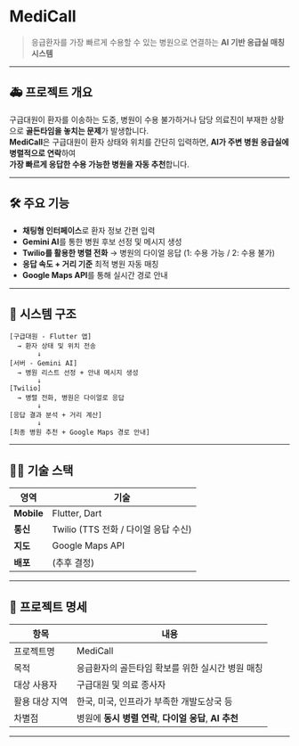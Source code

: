 # MediCall

> 응급환자를 가장 빠르게 수용할 수 있는 병원으로 연결하는 **AI 기반 응급실 매칭 시스템**

---

## 🚑 프로젝트 개요

구급대원이 환자를 이송하는 도중, 병원이 수용 불가하거나 담당 의료진이 부재한 상황으로 **골든타임을 놓치는 문제**가 발생합니다.  
**MediCall**은 구급대원이 환자 상태와 위치를 간단히 입력하면, **AI가 주변 병원 응급실에 병렬적으로 연락**하여  
**가장 빠르게 응답한 수용 가능한 병원을 자동 추천**합니다.

---

## 🛠 주요 기능

- **채팅형 인터페이스**로 환자 정보 간편 입력
- **Gemini AI**를 통한 병원 후보 선정 및 메시지 생성
- **Twilio를 활용한 병렬 전화** → 병원의 다이얼 응답 (1: 수용 가능 / 2: 수용 불가)
- **응답 속도 + 거리 기준** 최적 병원 자동 매칭
- **Google Maps API**를 통해 실시간 경로 안내

---

## 🧩 시스템 구조

```plaintext
[구급대원 - Flutter 앱] 
  → 환자 상태 및 위치 전송
       ↓
[서버 - Gemini AI] 
  → 병원 리스트 선정 + 안내 메시지 생성
       ↓
[Twilio] 
  → 병렬 전화, 병원은 다이얼로 응답
       ↓
[응답 결과 분석 + 거리 계산]
       ↓
[최종 병원 추천 + Google Maps 경로 안내]
```

---

## 🧑‍💻 기술 스택

| 영역      | 기술                                                         |
|-----------|--------------------------------------------------------------|
| **Mobile**    | Flutter, Dart                                                |
| **통신**  | Twilio (TTS 전화 / 다이얼 응답 수신)                         |
| **지도**  | Google Maps API                                              |
| **배포**  | (추후 결정)                                                  |

---

## 📌 프로젝트 명세

| 항목             | 내용                                                  |
|------------------|-------------------------------------------------------|
| 프로젝트명       | MediCall                                              |
| 목적             | 응급환자의 골든타임 확보를 위한 실시간 병원 매칭      |
| 대상 사용자      | 구급대원 및 의료 종사자                               |
| 활용 대상 지역   | 한국, 미국, 인프라가 부족한 개발도상국 등             |
| 차별점           | 병원에 **동시 병렬 연락**, **다이얼 응답**, **AI 추천** |

---
